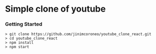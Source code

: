 # Simple clone of youtube

### Getting Started

```
> git clone https://github.com/jinimcoroneo/youtube_clone_react.git
> cd youtube_clone_react
> npm install
> npm start
```
